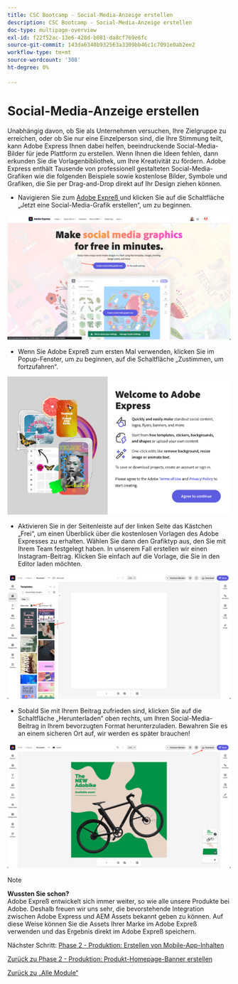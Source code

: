 ```yaml
---
title: CSC Bootcamp - Social-Media-Anzeige erstellen
description: CSC Bootcamp - Social-Media-Anzeige erstellen
doc-type: multipage-overview
exl-id: f22f52ac-13e6-428d-b081-da8cf769e6fc
source-git-commit: 143da6340b932563a3309bb46c1c7091e0ab2ee2
workflow-type: tm+mt
source-wordcount: '308'
ht-degree: 0%

---
```


# Social-Media-Anzeige erstellen

Unabhängig davon, ob Sie als Unternehmen versuchen, Ihre Zielgruppe zu erreichen, oder ob Sie nur eine Einzelperson sind, die Ihre Stimmung teilt, kann Adobe Express Ihnen dabei helfen, beeindruckende Social-Media-Bilder für jede Plattform zu erstellen. Wenn Ihnen die Ideen fehlen, dann erkunden Sie die Vorlagenbibliothek, um Ihre Kreativität zu fördern. Adobe Express enthält Tausende von professionell gestalteten Social-Media-Grafiken wie die folgenden Beispiele sowie kostenlose Bilder, Symbole und Grafiken, die Sie per Drag-and-Drop direkt auf Ihr Design ziehen können.

- Navigieren Sie zum [Adobe Expreß ](https://www.adobe.com/express/create/social-media-graphic) und klicken Sie auf die Schaltfläche „Jetzt eine Social-Media-Grafik erstellen“, um zu beginnen.

![Adobe Expreß - Startseite](./images/prod-express-home.png)

- Wenn Sie Adobe Expreß zum ersten Mal verwenden, klicken Sie im Popup-Fenster, um zu beginnen, auf die Schaltfläche „Zustimmen, um fortzufahren“.

![Bedingungen akzeptieren](./images/prod-express-terms.png)

- Aktivieren Sie in der Seitenleiste auf der linken Seite das Kästchen „Frei“, um einen Überblick über die kostenlosen Vorlagen des Adobe Expresses zu erhalten. Wählen Sie dann den Grafiktyp aus, den Sie mit Ihrem Team festgelegt haben. In unserem Fall erstellen wir einen Instagram-Beitrag. Klicken Sie einfach auf die Vorlage, die Sie in den Editor laden möchten.

![Kreative Vorlagen](./images/prod-express-templates.png)

- Sobald Sie mit Ihrem Beitrag zufrieden sind, klicken Sie auf die Schaltfläche „Herunterladen“ oben rechts, um Ihren Social-Media-Beitrag in Ihrem bevorzugten Format herunterzuladen. Bewahren Sie es an einem sicheren Ort auf, wir werden es später brauchen!

![Endergebnis](./images/prod-express-results.png)

>[!NOTE]
>
>**Wussten Sie schon?**\
>Adobe Expreß entwickelt sich immer weiter, so wie alle unsere Produkte bei Adobe. Deshalb freuen wir uns sehr, die bevorstehende Integration zwischen Adobe Express und AEM Assets bekannt geben zu können. Auf diese Weise können Sie die Assets Ihrer Marke im Adobe Expreß verwenden und das Ergebnis direkt im Adobe Expreß speichern.

Nächster Schritt: [Phase 2 - Produktion: Erstellen von Mobile-App-Inhalten](./app.md)

[Zurück zu Phase 2 - Produktion: Produkt-Homepage-Banner erstellen](./banner.md)

[Zurück zu „Alle Module“](../../overview.md)
